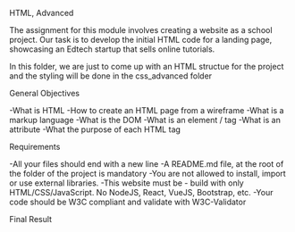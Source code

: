 HTML, Advanced

The assignment for this module involves creating a website as a school project. Our task is to develop the initial HTML code for a landing page, showcasing an Edtech startup that sells online tutorials.

In this folder, we are just to come up with an HTML structue for the project and the styling will be done in the css_advanced folder

General Objectives

-What is HTML
-How to create an HTML page from a wireframe
-What is a markup language
-What is the DOM
-What is an element / tag
-What is an attribute
-What the purpose of each HTML tag

Requirements

-All your files should end with a new line
-A README.md file, at the root of the folder of the project is mandatory
-You are not allowed to install, import or use external libraries. -This website must be - build with only HTML/CSS/JavaScript. No NodeJS, React, VueJS, Bootstrap, etc.
-Your code should be W3C compliant and validate with W3C-Validator

Final Result